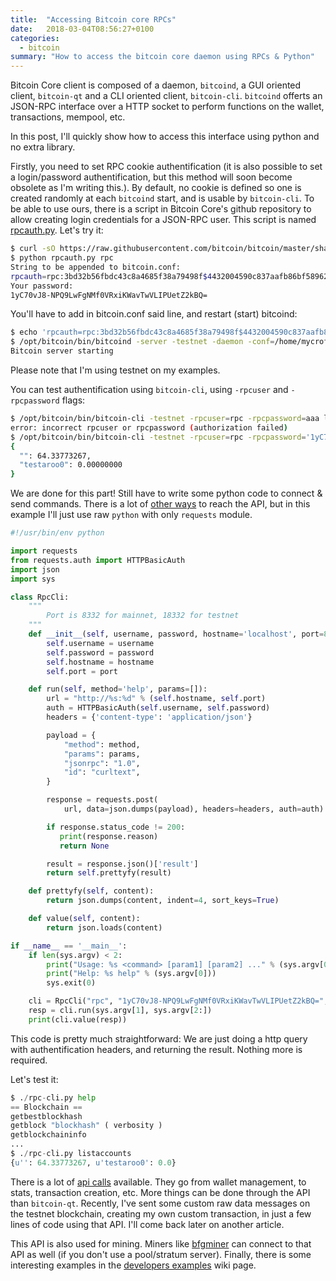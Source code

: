 ```yaml
---
title:  "Accessing Bitcoin core RPCs"
date:   2018-03-04T08:56:27+0100
categories:
  - bitcoin
summary: "How to access the bitcoin core daemon using RPCs & Python"
---
```


Bitcoin Core client is composed of a daemon, `bitcoind`, a GUI oriented client, `bitcoin-qt` and a CLI oriented client, `bitcoin-cli`. `bitcoind` offerts an JSON-RPC interface over a HTTP socket to perform functions on the wallet, transactions, mempool, etc.

In this post, I'll quickly show how to access this interface using python and no extra library.

Firstly, you need to set RPC cookie authentification (it is also possible to set a login/password authentification, but this method will soon become obsolete as I'm writing this.). By default, no cookie is defined so one is created randomly at each `bitcoind` start, and is usable by `bitcoin-cli`. To be able to use ours, there is a script in Bitcoin Core's github repository to allow creating login credentials for a JSON-RPC user. This script is named [rpcauth.py][rpcauth]. Let's try it:

```sh
$ curl -sO https://raw.githubusercontent.com/bitcoin/bitcoin/master/share/rpcauth/rpcauth.py
$ python rpcauth.py rpc
String to be appended to bitcoin.conf:
rpcauth=rpc:3bd32b56fbdc43c8a4685f38a79498f$4432004590c837aafb86bf58962a67bda9f4aea47a3a9c0bd891465e28c44515
Your password:
1yC70vJ8-NPQ9LwFgNMf0VRxiKWavTwVLIPUetZ2kBQ=
```

You'll have to add in bitcoin.conf said line, and restart (start) bitcoind:

```sh
$ echo 'rpcauth=rpc:3bd32b56fbdc43c8a4685f38a79498f$4432004590c837aafb86bf58962a67bda9f4aea47a3a9c0bd891465e28c44515' >> $HOME/.bitcoin/testnet3/bitcoin.conf
$ /opt/bitcoin/bin/bitcoind -server -testnet -daemon -conf=/home/mycroft/.bitcoin/testnet3/bitcoin.conf
Bitcoin server starting
```

Please note that I'm using testnet on my examples.

You can test authentification using `bitcoin-cli`, using `-rpcuser` and `-rpcpassword` flags:

```sh
$ /opt/bitcoin/bin/bitcoin-cli -testnet -rpcuser=rpc -rpcpassword=aaa listaccounts
error: incorrect rpcuser or rpcpassword (authorization failed)
$ /opt/bitcoin/bin/bitcoin-cli -testnet -rpcuser=rpc -rpcpassword='1yC70vJ8-NPQ9LwFgNMf0VRxiKWavTwVLIPUetZ2kBQ=' listaccounts
{
  "": 64.33773267,
  "testaroo0": 0.00000000
}
```

We are done for this part! Still have to write some python code to connect & send commands. There is a lot of [other ways][api-reference] to reach the API, but in this example I'll just use raw `python` with only `requests` module.

```python
#!/usr/bin/env python

import requests
from requests.auth import HTTPBasicAuth
import json
import sys

class RpcCli:
    """
        Port is 8332 for mainnet, 18332 for testnet
    """
    def __init__(self, username, password, hostname='localhost', port=8332):
        self.username = username
        self.password = password
        self.hostname = hostname
        self.port = port

    def run(self, method='help', params=[]):
        url = "http://%s:%d" % (self.hostname, self.port)
        auth = HTTPBasicAuth(self.username, self.password)
        headers = {'content-type': 'application/json'}

        payload = {
            "method": method,
            "params": params,
            "jsonrpc": "1.0",
            "id": "curltext",
        }

        response = requests.post(
            url, data=json.dumps(payload), headers=headers, auth=auth)

        if response.status_code != 200:
           print(response.reason)
           return None

        result = response.json()['result']
        return self.prettyfy(result)

    def prettyfy(self, content):
        return json.dumps(content, indent=4, sort_keys=True)

    def value(self, content):
        return json.loads(content)

if __name__ == '__main__':
    if len(sys.argv) < 2:
        print("Usage: %s <command> [param1] [param2] ..." % (sys.argv[0]))
        print("Help: %s help" % (sys.argv[0]))
        sys.exit(0)

    cli = RpcCli("rpc", "1yC70vJ8-NPQ9LwFgNMf0VRxiKWavTwVLIPUetZ2kBQ=", port=18332)
    resp = cli.run(sys.argv[1], sys.argv[2:])
    print(cli.value(resp))
```

This code is pretty much straightforward: We are just doing a http query with authentification headers, and returning the result. Nothing more is required.

Let's test it:

```python
$ ./rpc-cli.py help
== Blockchain ==
getbestblockhash
getblock "blockhash" ( verbosity )
getblockchaininfo
...
$ ./rpc-cli.py listaccounts
{u'': 64.33773267, u'testaroo0': 0.0}
```

There is a lot of [api calls][api-calls] available. They go from wallet management, to stats, transaction creation, etc. More things can be done through the API than `bitcoin-qt`. Recently, I've sent some custom raw data messages on the testnet blockchain, creating my own custom transaction, in just a few lines of code using that API. I'll come back later on another article.

This API is also used for mining. Miners like [bfgminer] can connect to that API as well (if you don't use a pool/stratum server). Finally, there is some interesting examples in the [developers examples][developer-examples] wiki page.


[rpcauth]:          https://github.com/bitcoin/bitcoin/blob/master/share/rpcauth/rpcauth.py
[api-reference]:    https://en.bitcoin.it/wiki/API_reference_(JSON-RPC)
[api-calls]:        https://en.bitcoin.it/wiki/Original_Bitcoin_client/API_calls_list
[bfgminer]:         http://bfgminer.org/
[developer-examples]: https://bitcoin.org/en/developer-examples